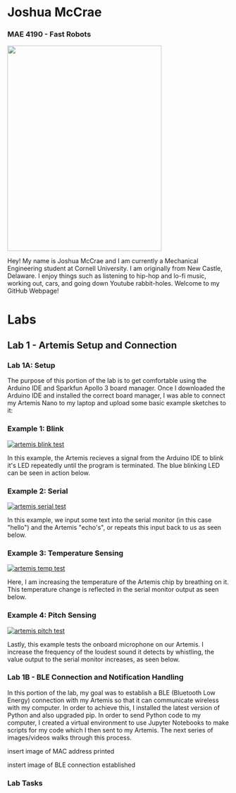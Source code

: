 # Joshua McCrae

### MAE 4190 - Fast Robots

<img src="ferraripose.png" width="350" height="467">

Hey! My name is Joshua McCrae and I am currently a Mechanical Engineering student at Cornell University. I am originally from New Castle, Delaware. I enjoy things such as listening to hip-hop and lo-fi music, working out, cars, and going down Youtube rabbit-holes. Welcome to my GitHub Webpage!

# Labs

## Lab 1 - Artemis Setup and Connection

### Lab 1A: Setup

The purpose of this portion of the lab is to get comfortable using the Arduino IDE and Sparkfun Apollo 3 board manager. Once I downloaded the Arduino IDE and installed the correct board manager, I was able to connect my Artemis Nano to my laptop and upload some basic example sketches to it:

### Example 1: Blink

[![artemis blink test](http://img.youtube.com/vi/U8jd9H0t-VI/0.jpg)](http://www.youtube.com/watch?v=U8jd9H0t-VI)

In this example, the Artemis recieves a signal from the Arduino IDE to blink it's LED repeatedly until the program is terminated. The blue blinking LED can be seen in action below.

### Example 2: Serial

[![artemis serial test](http://img.youtube.com/vi/iKPp8C9dj7k/0.jpg)](http://www.youtube.com/watch?v=iKPp8C9dj7k)

In this example, we input some text into the serial monitor (in this case "hello") and the Artemis "echo's", or repeats this input back to us as seen below.

### Example 3: Temperature Sensing

[![artemis temp test](http://img.youtube.com/vi/pteChHeaMxI/0.jpg)](http://www.youtube.com/watch?v=pteChHeaMxI)

Here, I am increasing the temperature of the Artemis chip by breathing on it. This temperature change is reflected in the serial monitor output as seen below.

### Example 4: Pitch Sensing

[![artemis pitch test](http://img.youtube.com/vi/CNzyPZD0Jy4/0.jpg)](http://www.youtube.com/watch?v=CNzyPZD0Jy4)

Lastly, this example tests the onboard microphone on our Artemis. I increase the frequency of the loudest sound it detects by whistling, the value output to the serial monitor increases, as seen below. 

### Lab 1B - BLE Connection and Notification Handling

In this portion of the lab, my goal was to establish a BLE (Bluetooth Low Energy) connection with my Artemis so that it can communicate wireless with my computer. In order to achieve this, I installed the latest version of Python and also upgraded pip. In order to send Python code to my computer, I created a virtual environment to use Jupyter Notebooks to make scripts for my code which I then sent to my Artemis. The next series of images/videos walks through this process.

insert image of MAC address printed

instert image of BLE connection established

### Lab Tasks



